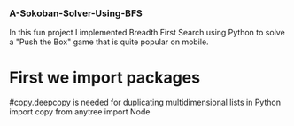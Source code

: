 ### A-Sokoban-Solver-Using-BFS
In this fun project I implemented Breadth First Search using Python to solve a "Push the Box" game that is quite popular on mobile. 

# First we import packages
#copy.deepcopy is needed for duplicating multidimensional lists in Python
import copy
from anytree import Node
